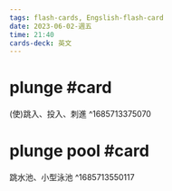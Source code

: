 ```yaml
---
tags: flash-cards, Engslish-flash-card
date: 2023-06-02-週五
time: 21:40
cards-deck: 英文
---
```


# plunge #card 
(使)跳入、投入、刺進
^1685713375070

# plunge pool #card 
跳水池、小型泳池
^1685713550117
